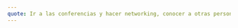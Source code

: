 ```yaml
---
quote: Ir a las conferencias y hacer networking, conocer a otras personas de tu area y relacionarte con ellas. Es en estos eventos donde puedes conseguir una entrevista para una Big Tech Company o conocer a tus proximos socios para una Startup.
---
```

